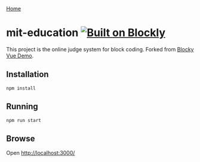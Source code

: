 [Home](../README.md)

# mit-education [![Built on Blockly](https://tinyurl.com/built-on-blockly)](https://github.com/google/blockly)

This project is the online judge system for block coding.
Forked from [Blocky Vue Demo](https://github.com/google/blockly).

## Installation

```
npm install
```

## Running

```
npm run start
```

## Browse

Open [http://localhost:3000/](http://localhost:3000/)
